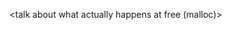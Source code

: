 <talk about what actually happens at free (malloc)>
<what data is still stored>
<what the data can reveal about the process>
